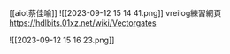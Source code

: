 [[aiot蔡佳喻]]
![[2023-09-12 15 14 41.png]]
vreilog練習網頁
https://hdlbits.01xz.net/wiki/Vectorgates

![[2023-09-12 15 16 23.png]]